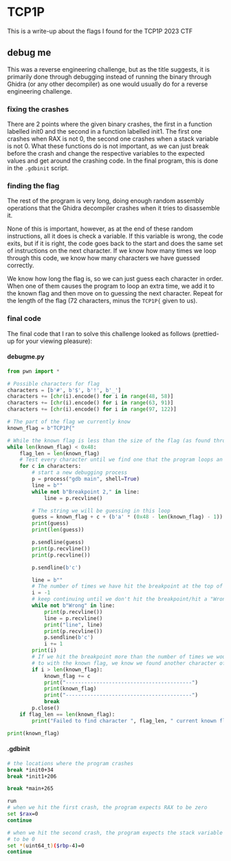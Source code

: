 # TCP1P
This is a write-up about the flags I found for the TCP1P 2023 CTF

## debug me
This was a reverse engineering challenge, but as the title suggests, it is primarily done through debugging instead of running the binary through Ghidra (or any other decompiler) as one would usually do for a reverse engineering challenge.
### fixing the crashes
There are 2 points where the given binary crashes, the first in a function labelled init0 and the second in a function labelled init1. The first one crashes when RAX is not 0, the second one crashes when a stack variable is not 0. What these functions do is not important, as we can just break before the crash and change the respective variables to the expected values and get around the crashing code. In the final program, this is done in the `.gdbinit` script.
### finding the flag
The rest of the program is very long, doing enough random assembly operations that the Ghidra decompiler crashes when it tries to disassemble it.  

None of this is important, however, as at the end of these random instructions, all it does is check a variable. If this variable is wrong, the code exits, but if it is right, the code goes back to the start and does the same set of instructions on the next character. If we know how many times we loop through this code, we know how many characters we have guessed correctly.  

We know how long the flag is, so we can just guess each character in order. When one of them causes the program to loop an extra time, we add it to the known flag and then move on to guessing the next character. Repeat for the length of the flag (72 characters, minus the `TCP1P{` given to us). 
### final code
The final code that I ran to solve this challenge looked as follows (prettied-up for your viewing pleasure):  

#### debugme.py
```py
from pwn import *

# Possible characters for flag
characters = [b'#', b'$', b'!', b'_']
characters += [chr(i).encode() for i in range(48, 58)]
characters += [chr(i).encode() for i in range(63, 91)]
characters += [chr(i).encode() for i in range(97, 122)]

# The part of the flag we currently know
known_flag = b"TCP1P{"

# While the known flag is less than the size of the flag (as found through reading the disassembly)
while len(known_flag) < 0x48:
    flag_len = len(known_flag)
    # Test every character until we find one that the program loops an extra time for
    for c in characters:
        # start a new debugging process
        p = process("gdb main", shell=True)
        line = b""
        while not b"Breakpoint 2," in line:
            line = p.recvline()

        # The string we will be guessing in this loop
        guess = known_flag + c + (b'a' * (0x48 - len(known_flag) - 1))
        print(guess)
        print(len(guess))

        p.sendline(guess)
        print(p.recvline())
        print(p.recvline())

        p.sendline(b'c')

        line = b""
        # The number of times we have hit the breakpoint at the top of the coop
        i = -1
        # keep continuing until we don't hit the breakpoint/hit a "Wrong" response
        while not b"Wrong" in line:
            print(p.recvline())
            line = p.recvline()
            print("line", line)
            print(p.recvline())
            p.sendline(b'c')
            i += 1
        print(i)
        # If we hit the breakpoint more than the number of times we would expect
        # to with the known flag, we know we found another character of the flag
        if i > len(known_flag):
            known_flag += c
            print("-----------------------------------------")
            print(known_flag)
            print("-----------------------------------------")
            break
        p.close()
    if flag_len == len(known_flag):
        print("Failed to find character ", flag_len, " current known flag: ", known_flag)

print(known_flag)
```
#### .gdbinit
```sh
# the locations where the program crashes
break *init0+34
break *init1+206

break *main+265  

run
# when we hit the first crash, the program expects RAX to be zero
set $rax=0
continue

# when we hit the second crash, the program expects the stack variable
# to be 0
set *(uint64_t)($rbp-4)=0
continue
```